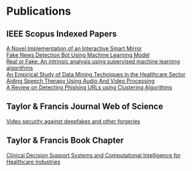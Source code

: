 # Publications
<h2>IEEE Scopus Indexed Papers</h2>
<a href="https://ieeexplore.ieee.org/document/9489060">A Novel Implementation of an Interactive Smart Mirror</a> <br>
<a href="https://ieeexplore.ieee.org/document/9908953">Fake News Detection Bot Using Machine Learning Model</a><br>
<a href="https://ieeexplore.ieee.org/document/9640675">Real or Fake: An intrinsic analysis using supervised machine learning algorithms</a><br>
<a href="https://ieeexplore.ieee.org/document/9456157">An Empirical Study of Data Mining Techniques in the Healthcare Sector</a><br>
<a href="https://ieeexplore.ieee.org/document/9411576">Aiding Speech Therapy Using Audio And Video Processing</a><br>
<a href="https://ieeexplore.ieee.org/document/9036837">A Review on Detecting Phishing URLs using Clustering Algorithms</a><br>


<h2>Taylor & Francis Journal Web of Science </h2>
<a href="https://www.tandfonline.com/doi/abs/10.1080/09720529.2020.1721866">Video security against deepfakes and other forgeries</a><br>

<h2>Taylor & Francis Book Chapter </h2>
<a href="https://www.taylorfrancis.com/chapters/edit/10.1201/9781003142751-4/clinical-decision-support-systems-computational-intelligence-healthcare-industries-swapnil-singh-ameyaa-biwalkar-vidhi-vazirani">Clinical Decision Support Systems and Computational Intelligence for Healthcare Industries</a><br>
